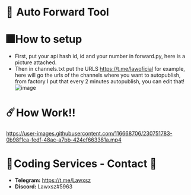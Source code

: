 # 💖  Auto Forward Tool


# 🎆 How to setup
- First, put your api hash id, id and your number in forward.py, here is a picture attached.
- Then in channels.txt put the URLS https://t.me/lawoficial for example, 
here will go the urls of the channels where you want to autopublish, from factory I put that every 2 minutes autopublish, you can edit that!
![image](https://user-images.githubusercontent.com/116668706/230751359-ac920a33-91c6-4731-a9f2-4db55c0c5042.png)

# ☄️ How Work!!


https://user-images.githubusercontent.com/116668706/230751783-0b98f1ca-fedf-48ac-a7bb-424ef663381a.mp4


# 🔰 **Coding Services - Contact** 🔰 
- **Telegram:** https://t.me/Lawxsz
- **Discord:** Lawxsz#5963

